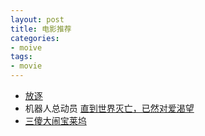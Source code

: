 ```yaml
---
layout: post
title: 电影推荐
categories:
- moive
tags:
- movie
---
```

- [放逐](http://movie.douban.com/review/1315075/)
- 机器人总动员 [直到世界灭亡，已然对爱渴望](http://movie.douban.com/review/1315075/)
- [三傻大闹宝莱坞](http://movie.douban.com/subject/3793023/)
